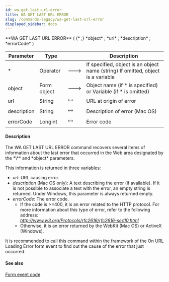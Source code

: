 ```yaml
---
id: wa-get-last-url-error
title: WA GET LAST URL ERROR
slug: /commands-legacy/wa-get-last-url-error
displayed_sidebar: docs
---
```


<!--REF #_command_.WA GET LAST URL ERROR.Syntax-->**WA GET LAST URL ERROR** ( {* ;} *object* ; *url* ; *description* ; *errorCode* )<!-- END REF-->
<!--REF #_command_.WA GET LAST URL ERROR.Params-->
| Parameter | Type |  | Description |
| --- | --- | --- | --- |
| * | Operator | &#x1F852; | If specified, object is an object name (string) If omitted, object is a variable |
| object | Form object | &#x1F852; | Object name (if * is specified) or Variable (if * is omitted) |
| url | String | &#x1F858; | URL at origin of error |
| description | String | &#x1F858; | Description of error (Mac OS) |
| errorCode | Longint | &#x1F858; | Error code |

<!-- END REF-->

#### Description 

<!--REF #_command_.WA GET LAST URL ERROR.Summary-->The WA GET LAST URL ERROR command recovers several items of information about the last error that occurred in the Web area designated by the *\** and *object* parameters.<!-- END REF--> 

This information is returned in three variables:

* *url*: URL causing error.
* *description* (Mac OS only): A text describing the error (if available). If it is not possible to associate a text with the error, an empty string is returned. Under Windows, this parameter is always returned empty.
* *errorCode*: The error code.  
   * If the code is >=400, it is an error related to the HTTP protocol. For more information about this type of error, refer to the following address:  
   *http://www.w3.org/Protocols/rfc2616/rfc2616-sec10.html*  
   * Otherwise, it is an error returned by the WebKit (Mac OS) or ActiveX (Windows).

It is recommended to call this command within the framework of the On URL Loading Error form event to find out the cause of the error that just occurred. 

#### See also 

[Form event code](form-event-code.md)  